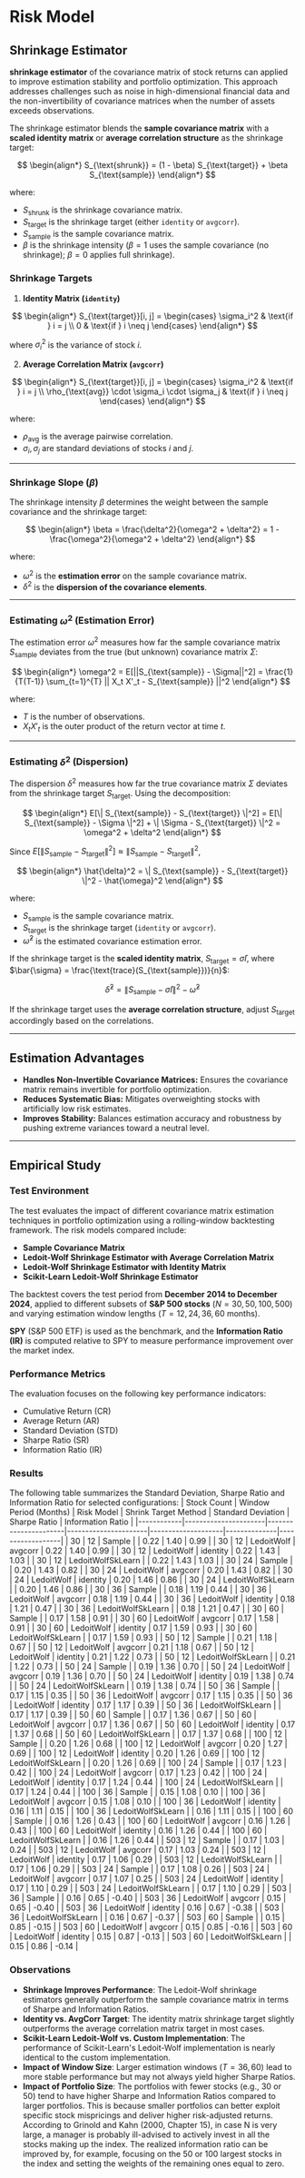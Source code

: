 # Risk Model



## Shrinkage Estimator
**shrinkage estimator** of the covariance matrix of stock returns can applied to improve estimation stability and portfolio optimization. This approach addresses challenges such as noise in high-dimensional financial data and the non-invertibility of covariance matrices when the number of assets exceeds observations.

The shrinkage estimator blends the **sample covariance matrix** with a **scaled identity matrix** or **average correlation structure** as the shrinkage target:

$$
\begin{align*}
S_{\text{shrunk}} = (1 - \beta) S_{\text{target}} + \beta S_{\text{sample}}
\end{align*}
$$

where:
- $S_{\text{shrunk}}$ is the shrinkage covariance matrix.
- $S_{\text{target}}$ is the shrinkage target (either `identity` or `avgcorr`).
- $S_{\text{sample}}$ is the sample covariance matrix.
- $\beta$ is the shrinkage intensity ($\beta = 1$ uses the sample covariance (no shrinkage); $\beta = 0$ applies full shrinkage).

### **Shrinkage Targets**
1. **Identity Matrix (`identity`)**

$$
\begin{align*}
S_{\text{target}}[i, j] =
\begin{cases}
\sigma_i^2 & \text{if } i = j \\
0 & \text{if } i \neq j
\end{cases}
\end{align*}
$$

where $\sigma_i^2$ is the variance of stock $i$.

2. **Average Correlation Matrix (`avgcorr`)**

$$
\begin{align*}
S_{\text{target}}[i, j] =
\begin{cases}
\sigma_i^2 & \text{if } i = j \\
\rho_{\text{avg}} \cdot \sigma_i \cdot \sigma_j & \text{if } i \neq j
\end{cases}
\end{align*}
$$

where:
- $\rho_{\text{avg}}$ is the average pairwise correlation.
- $\sigma_i, \sigma_j$ are standard deviations of stocks $i$ and $j$.

---

### **Shrinkage Slope ($\beta$)**
The shrinkage intensity $\beta$ determines the weight between the sample covariance and the shrinkage target:

$$
\begin{align*}
\beta = \frac{\delta^2}{\omega^2 + \delta^2} = 1 - \frac{\omega^2}{\omega^2 + \delta^2}
\end{align*}
$$

where:
- $\omega^2$ is the **estimation error** on the sample covariance matrix.
- $\delta^2$ is the **dispersion of the covariance elements**.

---

### **Estimating $\omega^2$ (Estimation Error)**
The estimation error $\omega^2$ measures how far the sample covariance matrix $S_{\text{sample}}$ deviates from the true (but unknown) covariance matrix $\Sigma$:

$$
\begin{align*}
\omega^2 = E[||S_{\text{sample}} - \Sigma||^2] = \frac{1}{T(T-1)} \sum_{t=1}^{T} || X_t X'_t - S_{\text{sample}} ||^2
\end{align*}
$$

where:
- $T$ is the number of observations.
- $X_t X'_t$ is the outer product of the return vector at time $t$.

---

### **Estimating $\delta^2$ (Dispersion)**
The dispersion $\delta^2$ measures how far the true covariance matrix $\Sigma$ deviates from the shrinkage target $S_{\text{target}}$. Using the decomposition:

$$
\begin{align*}
E[\| S_{\text{sample}} - S_{\text{target}} \|^2] = E[\| S_{\text{sample}} - \Sigma \|^2] + \| \Sigma - S_{\text{target}} \|^2 = \omega^2 + \delta^2
\end{align*}
$$

Since $E[\| S_{\text{sample}} - S_{\text{target}} \|^2] \approx \| S_{\text{sample}} - S_{\text{target}} \|^2$,
 
$$
\begin{align*}
\hat{\delta}^2 = \| S_{\text{sample}} - S_{\text{target}} \|^2 - \hat{\omega}^2
\end{align*}
$$

where:
- $S_{\text{sample}}$ is the sample covariance matrix.
- $S_{\text{target}}$ is the shrinkage target (`identity` or `avgcorr`).
- $\hat{\omega}^2$ is the estimated covariance estimation error.

If the shrinkage target is the **scaled identity matrix**, $S_{\text{target}} = \bar{\sigma} I$, where $\bar{\sigma} = \frac{\text{trace}(S_{\text{sample}})}{n}$:

$$
\hat{\delta}^2 = \| S_{\text{sample}} - \bar{\sigma} I \|^2 - \hat{\omega}^2
$$

If the shrinkage target uses the **average correlation structure**, adjust $S_{\text{target}}$ accordingly based on the correlations.


---

## Estimation Advantages
- **Handles Non-Invertible Covariance Matrices:** Ensures the covariance matrix remains invertible for portfolio optimization.
- **Reduces Systematic Bias:** Mitigates overweighting stocks with artificially low risk estimates.
- **Improves Stability:** Balances estimation accuracy and robustness by pushing extreme variances toward a neutral level.

---

## Empirical Study

### Test Environment
The test evaluates the impact of different covariance matrix estimation techniques in portfolio optimization using a rolling-window backtesting framework. The risk models compared include:
- **Sample Covariance Matrix**
- **Ledoit-Wolf Shrinkage Estimator with Average Correlation Matrix**
- **Ledoit-Wolf Shrinkage Estimator with Identity Matrix**
- **Scikit-Learn Ledoit-Wolf Shrinkage Estimator**

The backtest covers the test period from **December 2014 to December 2024**, applied to different subsets of **S&P 500 stocks** ($N = 30, 50, 100, 500$) and varying estimation window lengths ($T=12, 24, 36, 60$ months).

**SPY** (S&P 500 ETF) is used as the benchmark, and the **Information Ratio (IR)** is computed relative to SPY to measure performance improvement over the market index.

### Performance Metrics
The evaluation focuses on the following key performance indicators:
- Cumulative Return (CR)
- Average Return (AR)
- Standard Deviation (STD)
- Sharpe Ratio (SR)
- Information Ratio (IR)

### Results
The following table summarizes the Standard Deviation, Sharpe Ratio and Information Ratio for selected configurations:
| Stock Count | Window Period (Months) | Risk Model            | Shrink Target Method | Standard Deviation | Sharpe Ratio | Information Ratio |
|------------|----------------------|----------------------|----------------------|--------------------|--------------|------------------|
| 30         | 12                   | Sample               |                      | 0.22               | 1.40         | 0.99             |
| 30         | 12                   | LedoitWolf           | avgcorr              | 0.22               | 1.40         | 0.99             |
| 30         | 12                   | LedoitWolf           | identity             | 0.22               | 1.43         | 1.03             |
| 30         | 12                   | LedoitWolfSkLearn    |                      | 0.22               | 1.43         | 1.03             |
| 30         | 24                   | Sample               |                      | 0.20               | 1.43         | 0.82             |
| 30         | 24                   | LedoitWolf           | avgcorr              | 0.20               | 1.43         | 0.82             |
| 30         | 24                   | LedoitWolf           | identity             | 0.20               | 1.46         | 0.86             |
| 30         | 24                   | LedoitWolfSkLearn    |                      | 0.20               | 1.46         | 0.86             |
| 30         | 36                   | Sample               |                      | 0.18               | 1.19         | 0.44             |
| 30         | 36                   | LedoitWolf           | avgcorr              | 0.18               | 1.19         | 0.44             |
| 30         | 36                   | LedoitWolf           | identity             | 0.18               | 1.21         | 0.47             |
| 30         | 36                   | LedoitWolfSkLearn    |                      | 0.18               | 1.21         | 0.47             |
| 30         | 60                   | Sample               |                      | 0.17               | 1.58         | 0.91             |
| 30         | 60                   | LedoitWolf           | avgcorr              | 0.17               | 1.58         | 0.91             |
| 30         | 60                   | LedoitWolf           | identity             | 0.17               | 1.59         | 0.93             |
| 30         | 60                   | LedoitWolfSkLearn    |                      | 0.17               | 1.59         | 0.93             |
| 50         | 12                   | Sample               |                      | 0.21               | 1.18         | 0.67             |
| 50         | 12                   | LedoitWolf           | avgcorr              | 0.21               | 1.18         | 0.67             |
| 50         | 12                   | LedoitWolf           | identity             | 0.21               | 1.22         | 0.73             |
| 50         | 12                   | LedoitWolfSkLearn    |                      | 0.21               | 1.22         | 0.73             |
| 50         | 24                   | Sample               |                      | 0.19               | 1.36         | 0.70             |
| 50         | 24                   | LedoitWolf           | avgcorr              | 0.19               | 1.36         | 0.70             |
| 50         | 24                   | LedoitWolf           | identity             | 0.19               | 1.38         | 0.74             |
| 50         | 24                   | LedoitWolfSkLearn    |                      | 0.19               | 1.38         | 0.74             |
| 50         | 36                   | Sample               |                      | 0.17               | 1.15         | 0.35             |
| 50         | 36                   | LedoitWolf           | avgcorr              | 0.17               | 1.15         | 0.35             |
| 50         | 36                   | LedoitWolf           | identity             | 0.17               | 1.17         | 0.39             |
| 50         | 36                   | LedoitWolfSkLearn    |                      | 0.17               | 1.17         | 0.39             |
| 50         | 60                   | Sample               |                      | 0.17               | 1.36         | 0.67             |
| 50         | 60                   | LedoitWolf           | avgcorr              | 0.17               | 1.36         | 0.67             |
| 50         | 60                   | LedoitWolf           | identity             | 0.17               | 1.37         | 0.68             |
| 50         | 60                   | LedoitWolfSkLearn    |                      | 0.17               | 1.37         | 0.68             |
| 100        | 12                   | Sample               |                      | 0.20               | 1.26         | 0.68             |
| 100        | 12                   | LedoitWolf           | avgcorr              | 0.20               | 1.27         | 0.69             |
| 100        | 12                   | LedoitWolf           | identity             | 0.20               | 1.26         | 0.69             |
| 100        | 12                   | LedoitWolfSkLearn    |                      | 0.20               | 1.26         | 0.69             |
| 100        | 24                   | Sample               |                      | 0.17               | 1.23         | 0.42             |
| 100        | 24                   | LedoitWolf           | avgcorr              | 0.17               | 1.23         | 0.42             |
| 100        | 24                   | LedoitWolf           | identity             | 0.17               | 1.24         | 0.44             |
| 100        | 24                   | LedoitWolfSkLearn    |                      | 0.17               | 1.24         | 0.44             |
| 100        | 36                   | Sample               |                      | 0.15               | 1.08         | 0.10             |
| 100        | 36                   | LedoitWolf           | avgcorr              | 0.15               | 1.08         | 0.10             |
| 100        | 36                   | LedoitWolf           | identity             | 0.16               | 1.11         | 0.15             |
| 100        | 36                   | LedoitWolfSkLearn    |                      | 0.16               | 1.11         | 0.15             |
| 100        | 60                   | Sample               |                      | 0.16               | 1.26         | 0.43             |
| 100        | 60                   | LedoitWolf           | avgcorr              | 0.16               | 1.26         | 0.43             |
| 100        | 60                   | LedoitWolf           | identity             | 0.16               | 1.26         | 0.44             |
| 100        | 60                   | LedoitWolfSkLearn    |                      | 0.16               | 1.26         | 0.44             |
| 503        | 12                   | Sample               |                      | 0.17               | 1.03         | 0.24             |
| 503        | 12                   | LedoitWolf           | avgcorr              | 0.17               | 1.03         | 0.24             |
| 503        | 12                   | LedoitWolf           | identity             | 0.17               | 1.06         | 0.29             |
| 503        | 12                   | LedoitWolfSkLearn    |                      | 0.17               | 1.06         | 0.29             |
| 503        | 24                   | Sample               |                      | 0.17               | 1.08         | 0.26             |
| 503        | 24                   | LedoitWolf           | avgcorr              | 0.17               | 1.07         | 0.25             |
| 503        | 24                   | LedoitWolf           | identity             | 0.17               | 1.10         | 0.29             |
| 503        | 24                   | LedoitWolfSkLearn    |                      | 0.17               | 1.10         | 0.29             |
| 503        | 36                   | Sample               |                      | 0.16               | 0.65         | -0.40            |
| 503        | 36                   | LedoitWolf           | avgcorr              | 0.15               | 0.65         | -0.40            |
| 503        | 36                   | LedoitWolf           | identity             | 0.16               | 0.67         | -0.38            |
| 503        | 36                   | LedoitWolfSkLearn    |                      | 0.16               | 0.67         | -0.37            |
| 503        | 60                   | Sample               |                      | 0.15               | 0.85         | -0.15            |
| 503        | 60                   | LedoitWolf           | avgcorr              | 0.15               | 0.85         | -0.16            |
| 503        | 60                   | LedoitWolf           | identity             | 0.15               | 0.87         | -0.13            |
| 503        | 60                   | LedoitWolfSkLearn    |                      | 0.15               | 0.86         | -0.14            |


### Observations
- **Shrinkage Improves Performance**: The Ledoit-Wolf shrinkage estimators generally outperform the sample covariance matrix in terms of Sharpe and Information Ratios.
- **Identity vs. AvgCorr Target**: The identity matrix shrinkage target slightly outperforms the average correlation matrix target in most cases.
- **Scikit-Learn Ledoit-Wolf vs. Custom Implementation**: The performance of Scikit-Learn's Ledoit-Wolf implementation is nearly identical to the custom implementation.
- **Impact of Window Size**: Larger estimation windows ($T=36, 60$) lead to more stable performance but may not always yield higher Sharpe Ratios.
- **Impact of Portfolio Size**: The portfolios with fewer stocks (e.g., 30 or 50) tend to have higher Sharpe and Information Ratios compared to larger portfolios. This is because smaller portfolios can better exploit specific stock mispricings and deliver higher risk-adjusted returns. According to Grinold and Kahn (2000, Chapter 15), in case N is very large, a manager is probably ill-advised to actively invest in all the stocks making up the index. The realized information ratio can be improved by, for example, focusing on the 50 or 100 largest stocks in the index and setting the weights of the remaining ones equal to zero.



